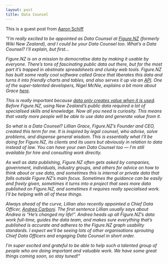 ```yaml
---
layout: post
title: Data Counsel
---
```


This is a guest post from [Aaron Schiff](https://nz.linkedin.com/in/aaronschiffnz) 

*"I’m really excited to be appointed as Data Counsel at [Figure.NZ](http://figure.nz) (formerly Wiki New Zealand), and I could be your Data Counsel too. What’s a Data Counsel? I’ll explain, but first…*

*Figure.NZ is on a mission to democratise data by making it usable by everyone. There’s tons of fascinating public data out there, but for the most part it’s trapped in obstinate spreadsheets and clunky web tools. Figure.NZ has built some really cool software called Grace that liberates this data and turns it into friendly charts and tables, and also serves it up via an [API](http://figure.nz/api/). One of the super-talented developers, Nigel McNie, explains a bit more about Grace [here](https://medium.com/@nigelmcnie/taking-open-data-one-step-further-b596e5039b10).*

*This is really important because [data only creates value when it is used](http://www.innovationpartnership.co.nz/data-driven-innovation-in-new-zealand/). Before Figure.NZ, using New Zealand’s public data required a lot of specialised skills and knowledge. Now all you need is curiosity. This means that vastly more people will be able to use data and generate value from it.*

*So what is a Data Counsel? Lillian Grace, Figure.NZ’s Founder and CEO, created this term for me. It is inspired by legal counsel, who advise, solve problems, and dispense general wisdom. This is essentially what I’ll be doing for Figure.NZ, its clients and its users but obviously in relation to data instead of law. You can have your own Data Counsel too — I’m still available for hire and consulting work directly.*

*As well as data publishing, Figure.NZ often gets asked by companies, government, individuals, industry groups, and others for advice on how to think about or use data, and sometimes this is internal or private data that falls outside Figure.NZ’s main focus. Sometimes the guidance can be easily and freely given, sometimes it turns into a project that sees more data published on Figure.NZ, and sometimes it requires really specialised work. I’ll be helping with all of these things.*

*Always ahead of the curve, Lillian also recently appointed a Chief Data Officer, [Andrea Carboni](https://www.linkedin.com/pub/andrea-carboni/65/573/b64). The first sentence Lillian usually says about Andrea is “He’s changed my life!”. Andrea heads up all Figure.NZ’s data work full-time, guides the data team, and makes sure everything that’s published is accurate and adheres to the Figure.NZ graph usability standards. I expect we’ll be seeing lots of other organisations sprouting Chief Data Officers and engaging Data Counsel in short order.*

*I’m super excited and grateful to be able to help such a talented group of people who are doing important and valuable work. We have some great things coming soon, so stay tuned!"*